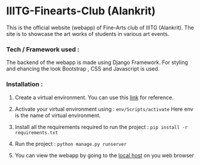 # IIITG-Finearts-Club (Alankrit)

This is the official website (webapp) of Fine-Arts club of IIITG (Alankrit). The site is to showcase the art works of students in various art events. 

### Tech / Framework used :
The backend of the webapp is made using Django Framework. For styling and ehancing the look Bootstrap , CSS and Javascript is used.

### Installation :

1. Create a virtual environment. You can use this [link](https://docs.python.org/3/library/venv.html) for reference.

2. Activate your virtual environment using :
    ```env/Scripts/activate```
    Here env is the name of virtual environment.

3. Install all the requirements required to run the project :
    ```pip install -r requirements.txt```

4. Run the project :
    ```python manage.py runserver```

5. You can view the webapp by going to the [local host](http://127.0.0.1:8000/) on you web browser